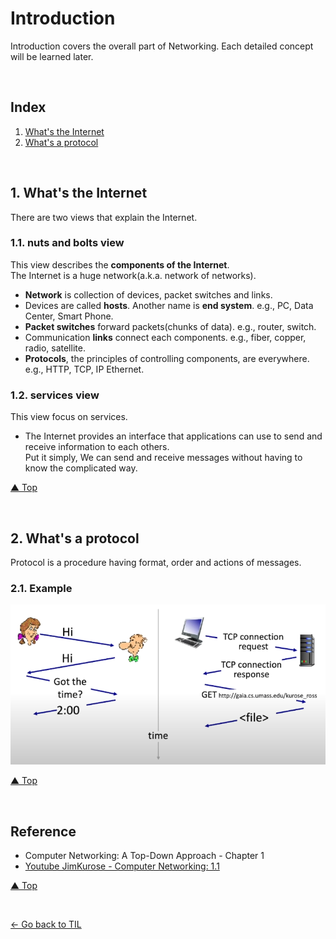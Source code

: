 # Introduction
Introduction covers the overall part of Networking. Each detailed concept will be learned later.

<br>

## Index
1. [What's the Internet](#1-whats-the-internet)
2. [What's a protocol](#2-whats-a-protocol)

<br>

## 1. What's the Internet
There are two views that explain the Internet.
### 1.1. nuts and bolts view
This view describes the **components of the Internet**.  
The Internet is a huge network(a.k.a. network of networks).  
- **Network** is collection of devices, packet switches and links.  
- Devices are called **hosts**. Another name is **end system**. e.g., PC, Data Center, Smart Phone.  
- **Packet switches** forward packets(chunks of data). e.g., router, switch.  
- Communication **links** connect each components. e.g., fiber, copper, radio, satellite.
- **Protocols**, the principles of controlling components, are everywhere. e.g., HTTP, TCP, IP Ethernet.
### 1.2. services view
This view focus on services.
- The Internet provides an interface that applications can use to send and receive information to each others.  
Put it simply, We can send and receive messages without having to know the complicated way.

[▲ Top](#introduction)

<br>

## 2. What's a protocol
Protocol is a procedure having format, order and actions of messages.
### 2.1. Example
![Protocol between Human and Network](/Network/img/protocol-between-human-and-network.png)

[▲ Top](#introduction)

<br>

## Reference
- Computer Networking: A Top-Down Approach - Chapter 1
- [Youtube JimKurose - Computer Networking: 1.1](https://www.youtube.com/watch?v=74sEFYBBRAY&list=PLm556dMNleHc1MWN5BX9B2XkwkNE2Djiu)

[▲ Top](#introduction)

<br>

[← Go back to TIL](https://github.com/jeongyongs/til/)